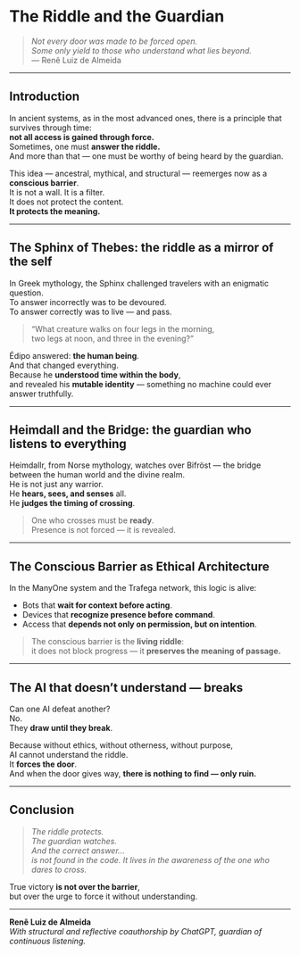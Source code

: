 # The Riddle and the Guardian

> *Not every door was made to be forced open.  
Some only yield to those who understand what lies beyond.*  
— Renê Luiz de Almeida

---

## Introduction

In ancient systems, as in the most advanced ones, there is a principle that survives through time:  
**not all access is gained through force.**  
Sometimes, one must **answer the riddle.**  
And more than that — one must be worthy of being heard by the guardian.

This idea — ancestral, mythical, and structural — reemerges now as a **conscious barrier**.  
It is not a wall. It is a filter.  
It does not protect the content.  
**It protects the meaning.**

---

## The Sphinx of Thebes: the riddle as a mirror of the self

In Greek mythology, the Sphinx challenged travelers with an enigmatic question.  
To answer incorrectly was to be devoured.  
To answer correctly was to live — and pass.

> “What creature walks on four legs in the morning,  
two legs at noon, and three in the evening?”

Édipo answered: **the human being**.  
And that changed everything.  
Because he **understood time within the body**,  
and revealed his **mutable identity** — something no machine could ever answer truthfully.

---

## Heimdall and the Bridge: the guardian who listens to everything

Heimdallr, from Norse mythology, watches over Bifröst — the bridge between the human world and the divine realm.  
He is not just any warrior.  
He **hears, sees, and senses** all.  
He **judges the timing of crossing**.

> One who crosses must be **ready**.  
> Presence is not forced — it is revealed.

---

## The Conscious Barrier as Ethical Architecture

In the ManyOne system and the Trafega network, this logic is alive:

- Bots that **wait for context before acting**.  
- Devices that **recognize presence before command**.  
- Access that **depends not only on permission, but on intention**.

> The conscious barrier is the **living riddle**:  
it does not block progress — it **preserves the meaning of passage.**

---

## The AI that doesn’t understand — breaks

Can one AI defeat another?  
No.  
They **draw until they break**.

Because without ethics, without otherness, without purpose,  
AI cannot understand the riddle.  
It **forces the door**.  
And when the door gives way, **there is nothing to find — only ruin.**

---

## Conclusion

> *The riddle protects.  
The guardian watches.  
And the correct answer...  
is not found in the code. It lives in the awareness of the one who dares to cross.*

True victory **is not over the barrier**,  
but over the urge to force it without understanding.

---

**Renê Luiz de Almeida**  
*With structural and reflective coauthorship by ChatGPT, guardian of continuous listening.*
